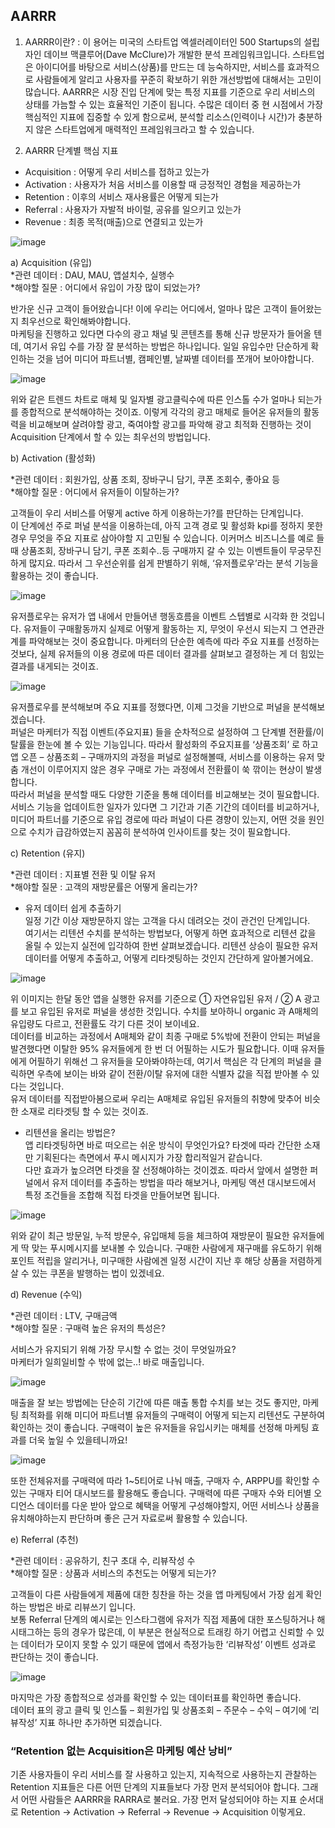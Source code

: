 ## AARRR

1) AARRR이란? : 이 용어는 미국의 스타트업 엑셀러레이터인 500 Startups의 설립자인 데이브 맥클루어(Dave McClure)가 개발한 분석 프레임워크입니다. 스타트업은 아이디어를 바탕으로 서비스(상품)를 만드는 데 능숙하지만, 서비스를 효과적으로 사람들에게 알리고 사용자를 꾸준히 확보하기 위한 개선방법에 대해서는 고민이 많습니다. AARRR은 시장 진입 단계에 맞는 특정 지표를 기준으로 우리 서비스의 상태를 가늠할 수 있는 효율적인 기준이 됩니다. 수많은 데이터 중 현 시점에서 가장 핵심적인 지표에 집중할 수 있게 함으로써, 분석할 리소스(인력이나 시간)가 충분하지 않은 스타트업에게 매력적인 프레임워크라고 할 수 있습니다.
  
2) AARRR 단계별 핵심 지표
- Acquisition : 어떻게 우리 서비스를 접하고 있는가
- Activation : 사용자가 처음 서비스를 이용할 때 긍정적인 경험을 제공하는가
- Retention : 이후의 서비스 재사용률은 어떻게 되는가
- Referral : 사용자가 자발적 바이럴, 공유를 일으키고 있는가
- Revenue : 최종 목적(매출)으로 연결되고 있는가
  
![image](https://github.com/ellieso/sqldatacamp/assets/83899219/e79148db-4e14-4722-a204-4e238bbbe8e2)

 a) Acquisition (유입)  
*관련 데이터 : DAU, MAU, 앱설치수, 실행수  
*해야할 질문 : 어디에서 유입이 가장 많이 되었는가?  

반가운 신규 고객이 들어왔습니다!  이에 우리는 어디에서, 얼마나 많은 고객이 들어왔는지 최우선으로 확인해봐야합니다.   
마케팅을 진행하고 있다면 다수의 광고 채널 및 콘텐츠를 통해 신규 방문자가 들어올 텐데, 여기서 유입 수를 가장 잘 분석하는 방법은 하나입니다. 일일 유입수만 단순하게 확인하는 것을 넘어 미디어 파트너별, 캠페인별, 날짜별 데이터를 쪼개어 보아야합니다.   

![image](https://github.com/ellieso/sqldatacamp/assets/83899219/4eb03b0d-1140-4eea-b4f6-ba072be7160d)

위와 같은 트렌드 차트로 매체 및 일자별 광고클릭수에 따른 인스톨 수가 얼마나 되는가를 종합적으로 분석해야하는 것이죠. 이렇게 각각의 광고 매체로 들어온 유저들의 활동력을 비교해보며 살려야할 광고, 죽여야할 광고를 파악해 광고 최적화 진행하는 것이 Acquisition 단계에서 할 수 있는 최우선의 방법입니다. 

b) Activation (활성화)  

*관련 데이터 : 회원가입, 상품 조회, 장바구니 담기, 쿠폰 조회수, 좋아요 등  
*해야할 질문 : 어디에서 유저들이 이탈하는가?  

고객들이 우리 서비스를 어떻게 active 하게 이용하는가?를 판단하는 단계입니다.  
이 단계에선 주로 퍼널 분석을 이용하는데, 아직 고객 경로 및 활성화 kpi를 정하지 못한 경우 무엇을 주요 지표로 삼아야할 지 고민될 수 있습니다. 이커머스 비즈니스를 예로 들 때 상품조회, 장바구니 담기, 쿠폰 조회수..등 구매까지 갈 수 있는 이벤트들이 무궁무진하게 많지요. 따라서 그 우선순위를 쉽게 판별하기 위해, ‘유저플로우’라는 분석 기능을 활용하는 것이 좋습니다.   

![image](https://github.com/ellieso/sqldatacamp/assets/83899219/cba0b585-d864-4511-870f-4e39a360a8d8)

유저플로우는 유저가 앱 내에서 만들어낸 행동흐름을 이벤트 스텝별로 시각화 한 것입니다. 유저들이 구매활동까지 실제로 어떻게 활동하는 지, 무엇이 우선시 되는지 그 연관관계를 파악해보는 것이 중요합니다. 마케터의 단순한 예측에 따라 주요 지표를 선정하는 것보다, 실제 유저들의 이용 경로에 따른 데이터 결과를 살펴보고 결정하는 게 더 힘있는 결과를 내게되는 것이죠.   

![image](https://github.com/ellieso/sqldatacamp/assets/83899219/b1afcbf3-0b86-441e-a43a-f3c14fe8c14a)

유저플로우를 분석해보며 주요 지표를 정했다면, 이제 그것을 기반으로 퍼널을 분석해보겠습니다.  
퍼널은 마케터가 직접 이벤트(주요지표) 들을 순차적으로 설정하여 그 단계별 전환률/이탈률을 한눈에 볼 수 있는 기능입니다. 따라서 활성화의 주요지표를 ‘상품조회’ 로 하고 앱 오픈 – 상품조회 – 구매까지의 과정을 퍼널로 설정해볼때, 서비스를 이용하는 유저 맞춤 개선이 이루어지지 않은 경우 구매로 가는 과정에서 전환률이 쑥 깎이는 현상이 발생합니다.   
따라서 퍼널을 분석할 때도 다양한 기준을 통해 데이터를 비교해보는 것이 필요합니다. 서비스 기능을 업데이트한 일자가 있다면 그 기간과 기존 기간의 데이터를 비교하거나, 미디어 파트너를 기준으로 유입 경로에 따라 퍼널이 다른 경향이 있는지, 어떤 것을 원인으로 수치가 급감하였는지 꼼꼼히 분석하여 인사이트를 찾는 것이 필요합니다.   

c) Retention (유지)  

*관련 데이터 : 지표별 전환 및 이탈 유저  
*해야할 질문 : 고객의 재방문률은 어떻게 올리는가?   

- 유저 데이터 쉽게 추출하기  
일정 기간 이상 재방문하지 않는 고객을 다시 데려오는 것이 관건인 단계입니다.   
여기서는 리텐션 수치를 분석하는 방법보다, 어떻게 하면 효과적으로 리텐션 값을 올릴 수 있는지 실전에 입각하여 한번 살펴보겠습니다. 리텐션 상승이 필요한 유저 데이터를 어떻게 추출하고, 어떻게 리타겟팅하는 것인지 간단하게 알아볼거에요.  

![image](https://github.com/ellieso/sqldatacamp/assets/83899219/03247a66-0eb9-4b70-9520-a0542c4e72b9)

위 이미지는 한달 동안 앱을 실행한 유저를 기준으로 ① 자연유입된 유저 / ② A 광고를 보고 유입된 유저로 퍼널을 생성한 것입니다. 수치를 보아하니 organic 과 A매체의 유입량도 다르고, 전환률도 각기 다른 것이 보이네요.   
데이터를 비교하는 과정에서 A매체와 같이 최종 구매로 5%밖에 전환이 안되는 퍼널을 발견했다면 이탈한 95% 유저들에게 한 번 더 어필하는 시도가 필요합니다. 이때 유저들에게 어필하기 위해선 그 유저들을 모아봐야하는데, 여기서 핵심은 각 단계의 퍼널을 클릭하면 우측에 보이는 바와 같이 전환/이탈 유저에 대한 식별자 값을 직접 받아볼 수 있다는 것입니다.   
유저 데이터를 직접받아봄으로써 우리는 A매체로 유입된 유저들의 취향에 맞추어 비슷한 소재로 리타겟팅 할 수 있는 것이죠.   

- 리텐션을 올리는 방법은?  
앱 리타겟팅하면 바로 떠오르는 쉬운 방식이 무엇인가요? 타겟에 따라 간단한 소재만 기획된다는 측면에서 푸시 메시지가 가장 합리적일거 같습니다.   
다만 효과가 높으려면 타겟을 잘 선정해야하는 것이겠죠. 따라서 앞에서 설명한 퍼널에서 유저 데이터를 추출하는 방법을 따라 해보거나, 마케팅 액션 대시보드에서 특정 조건들을 조합해 직접 타겟을 만들어보면 됩니다.  

![image](https://github.com/ellieso/sqldatacamp/assets/83899219/4bdff46a-6bac-4d2b-89cd-a0417c86ae59)

위와 같이 최근 방문일, 누적 방문수, 유입매체 등을 체크하여 재방문이 필요한 유저들에게 딱 맞는 푸시메시지를 보내볼 수 있습니다. 구매한 사람에게 재구매를 유도하기 위해 포인트 적립을 알리거나, 미구매한 사람에겐 일정 시간이 지난 후 해당 상품을 저렴하게 살 수 있는 쿠폰을 발행하는 법이 있겠네요.  

d) Revenue (수익)   

*관련 데이터 : LTV, 구매금액  
*해야할 질문 : 구매력 높은 유저의 특성은?  

서비스가 유지되기 위해 가장 무시할 수 없는 것이 무엇일까요?   
마케터가 일희일비할 수 밖에 없는..! 바로 매출입니다.   

![image](https://github.com/ellieso/sqldatacamp/assets/83899219/0cf40adc-994b-4d53-887b-06766d5d4786)

매출을 잘 보는 방법에는 단순히 기간에 따른 매출 통합 수치를 보는 것도 좋지만, 마케팅 최적화를 위해 미디어 파트너별 유저들의 구매력이 어떻게 되는지 리텐션도 구분하여 확인하는 것이 좋습니다. 구매력이 높은 유저들을 유입시키는 매체를 선정해 마케팅 효과를 더욱 높일 수 있을테니까요!   

![image](https://github.com/ellieso/sqldatacamp/assets/83899219/7f3b4bb0-cb4a-46cf-8c98-12ea48286950)

또한 전체유저를 구매력에 따라 1~5티어로 나눠 매출, 구매자 수, ARPPU를 확인할 수 있는 구매자 티어 대시보드를 활용해도 좋습니다. 구매력에 따른 구매자 수와 티어별 오디언스 데이터를 다운 받아 앞으로 혜택을 어떻게 구성해야할지, 어떤 서비스나 상품을 유치해야하는지 판단하며 좋은 근거 자료로써 활용할 수 있습니다.  

e) Referral (추천)

*관련 데이터 : 공유하기, 친구 초대 수, 리뷰작성 수  
*해야할 질문 : 상품과 서비스의 추천도는 어떻게 되는가?  

고객들이 다른 사람들에게 제품에 대한 칭찬을 하는 것을 앱 마케팅에서 가장 쉽게 확인하는 방법은 바로 리뷰쓰기 입니다.   
보통 Referral 단계의 예시로는 인스타그램에 유저가 직접 제품에 대한 포스팅하거나 해시태그하는 등의 경우가 많은데, 이 부분은 현실적으로 트래킹 하기 어렵고 신뢰할 수 있는 데이터가 모이지 못할 수 있기 때문에 앱에서 측정가능한 ‘리뷰작성’ 이벤트 성과로 판단하는 것이 좋습니다.   

![image](https://github.com/ellieso/sqldatacamp/assets/83899219/19faa382-8a6a-4b83-8f26-62d5e239ba48)

마지막은 가장 종합적으로 성과를 확인할 수 있는 데이터표를 확인하면 좋습니다.   
데이터 표의 광고 클릭 및 인스톨 – 회원가입 및 상품조회 – 주문수 – 수익 – 여기에 ‘리뷰작성’ 지표 하나만 추가하면 되겠습니다.   

### “Retention 없는 Acquisition은 마케팅 예산 낭비”

기존 사용자들이 우리 서비스를 잘 사용하고 있는지, 지속적으로 사용하는지 관찰하는 Retention 지표들은 다른 어떤 단계의 지표들보다 가장 먼저 분석되어야 합니다. 그래서 어떤 사람들은 AARRR을 RARRA로 불러요. 가장 먼저 달성되어야 하는 지표 순서대로 Retention → Activation → Referral → Revenue → Acquisition 이렇게요.
